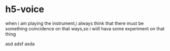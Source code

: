 # h5-voice
when i am playing the instrument,i always think that there must be something coincidence on that ways,so i wiill hava some experiment on that thing

asd
adsf
asda